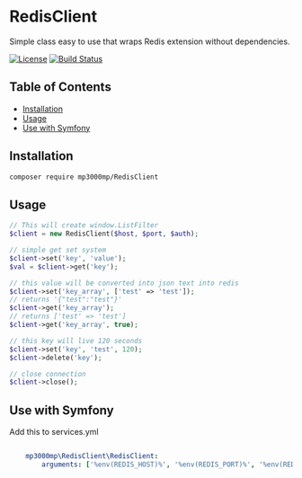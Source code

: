 # RedisClient
 Simple class easy to use that wraps Redis extension without dependencies.
 
 [![License](https://img.shields.io/badge/License-Apache%202.0-blue.svg)](https://opensource.org/licenses/Apache-2.0)
 [![Build Status](https://travis-ci.org/mp3000mp/RedisClient.svg?branch=master)](https://travis-ci.org/mp3000mp/RedisClient)
 
 
 Table of Contents
 -----------------
 
  - [Installation](#installation)
  - [Usage](#usage)
  - [Use with Symfony](#symfony)


Installation
------------

```sh
composer require mp3000mp/RedisClient
```


Usage
-----

```php
// This will create window.ListFilter
$client = new RedisClient($host, $port, $auth);

// simple get set system
$client->set('key', 'value');
$val = $client->get('key');

// this value will be converted into json text into redis
$client->set('key_array', ['test' => 'test']);
// returns '{"test":"test"}'
$client->get('key_array');
// returns ['test' => 'test']
$client->get('key_array', true);

// this key will live 120 seconds
$client->set('key', 'test', 120); 
$client->delete('key');

// close connection
$client->close();

```

Use with Symfony
-----

Add this to services.yml
```yml

    mp3000mp\RedisClient\RedisClient:
        arguments: ['%env(REDIS_HOST)%', '%env(REDIS_PORT)%', '%env(REDIS_AUTH)%']

```
